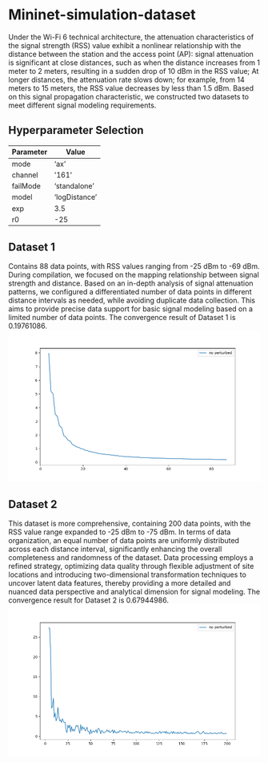 # Mininet-simulation-dataset
Under the Wi-Fi 6 technical architecture, the attenuation characteristics of the signal strength (RSS) value exhibit a nonlinear relationship with the distance between the station and the access point (AP): signal attenuation is significant at close distances, such as when the distance increases from 1 meter to 2 meters, resulting in a sudden drop of 10 dBm in the RSS value; At longer distances, the attenuation rate slows down; for example, from 14 meters to 15 meters, the RSS value decreases by less than 1.5 dBm. Based on this signal propagation characteristic, we constructed two datasets to meet different signal modeling requirements.

## Hyperparameter Selection
|Parameter|Value|
|---|---|
|mode|‘ax’|
|channel|'161'|
|failMode|‘standalone’|
|model|‘logDistance’|
|exp|3.5|
|r0|-25|

## Dataset 1
Contains 88 data points, with RSS values ranging from -25 dBm to -69 dBm. During compilation, we focused on the mapping relationship between signal strength and distance. Based on an in-depth analysis of signal attenuation patterns, we configured a differentiated number of data points in different distance intervals as needed, while avoiding duplicate data collection. This aims to provide precise data support for basic signal modeling based on a limited number of data points. The convergence result of Dataset 1 is 0.19761086.
![Dataset 1 Image](data_44n2_2.png)

## Dataset 2
This dataset is more comprehensive, containing 200 data points, with the RSS value range expanded to -25 dBm to -75 dBm. In terms of data organization, an equal number of data points are uniformly distributed across each distance interval, significantly enhancing the overall completeness and randomness of the dataset. Data processing employs a refined strategy, optimizing data quality through flexible adjustment of site locations and introducing two-dimensional transformation techniques to uncover latent data features, thereby providing a more detailed and nuanced data perspective and analytical dimension for signal modeling. The convergence result for Dataset 2 is 0.67944986.
![Dataset 2 Image](data_200_2_1.png)
